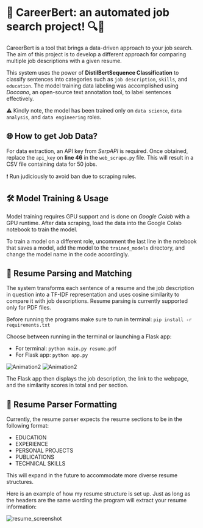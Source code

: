# 🚀 **CareerBert**: an automated job search project! 🔍🎯

CareerBert is a tool that brings a data-driven approach to your job search. The aim of this project is to develop a different approach for comparing multiple job descriptions with a given resume. 

This system uses the power of **DistilBertSequence Classification** to classify sentences into categories such as `job description`, `skills`, and `education`. The model training data labeling was accomplished using *Doccano*, an open-source text annotation tool, to label sentences effectively. 

⚠️ Kindly note, the model has been trained only on `data science`, `data analysis`, and `data engineering` roles. 


## 🌐 **How to get Job Data?** 

For data extraction, an API key from *SerpAPI* is required. Once obtained, replace the `api_key` on **line 46** in the `web_scrape.py` file. This will result in a CSV file containing data for 50 jobs.

❗ Run judiciously to avoid ban due to scraping rules.


## 🛠 **Model Training & Usage** 

Model training requires GPU support and is done on *Google Colab* with a GPU runtime. After data scraping, load the data into the Google Colab notebook to train the model.

To train a model on a different role, uncomment the last line in the notebook that saves a model, add the model to the `trained_models` directory, and change the model name in the code accordingly.


## 📝 **Resume Parsing and Matching** 

The system transforms each sentence of a resume and the job description in question into a TF-IDF representation and uses cosine similarity to compare it with job descriptions. Resume parsing is currently supported only for PDF files.

Before running the programs make sure to run in terminal: `pip install -r requirements.txt`

Choose between running in the terminal or launching a Flask app:

- For terminal: `python main.py resume.pdf`
- For Flask app: `python app.py`

![Animation2](https://github.com/nickhward/CareerBERT/blob/main/gifs/Animation2.gif)
![Animation2](https://github.com/nickhward/CareerBERT/blob/main/gifs/Animation.gif)

The Flask app then displays the job description, the link to the webpage, and the similarity scores in total and per section.


## 📄 **Resume Parser Formatting** 

Currently, the resume parser expects the resume sections to be in the following format:

- EDUCATION
- EXPERIENCE
- PERSONAL PROJECTS
- PUBLICATIONS
- TECHNICAL SKILLS

This will expand in the future to accommodate more diverse resume structures.

Here is an example of how my resume structure is set up. Just as long as the headers are the same wording the program will extract your resume information:

![resume_screenshot](https://github.com/nickhward/CareerBERT/assets/78880630/02808dc6-fb88-4856-8399-10a8bbf7e5b7)


